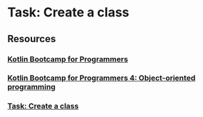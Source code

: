 # Task: Create a class

## Resources
### <a href="https://developer.android.com/courses/kotlin-bootcamp/overview">Kotlin Bootcamp for Programmers<a/>
### <a href="https://developer.android.com/codelabs/kotlin-bootcamp-classes">Kotlin Bootcamp for Programmers 4: Object-oriented programming<a/>
### <a href="https://developer.android.com/codelabs/kotlin-bootcamp-classes#2">Task: Create a class<a/>
